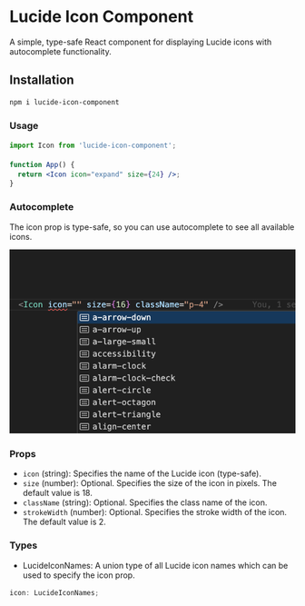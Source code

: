 # Lucide Icon Component

A simple, type-safe React component for displaying Lucide icons with autocomplete functionality.

## Installation

```bash
npm i lucide-icon-component
```

### Usage

```jsx
import Icon from 'lucide-icon-component';

function App() {
  return <Icon icon="expand" size={24} />;
}
```

### Autocomplete
The icon prop is type-safe, so you can use autocomplete to see all available icons.

<img src="https://github.com/maxpaleo/lucide-react-component/raw/main/media/auto.png" alt="Icon Component Example">


### Props

- `icon` (string): Specifies the name of the Lucide icon (type-safe).
- `size` (number): Optional. Specifies the size of the icon in pixels. The default value is 18.
- `className` (string): Optional. Specifies the class name of the icon.
- `strokeWidth` (number): Optional. Specifies the stroke width of the icon. The default value is 2.


### Types
- LucideIconNames: A union type of all Lucide icon names which can be used to specify the icon prop.

```typescript
icon: LucideIconNames;
```


